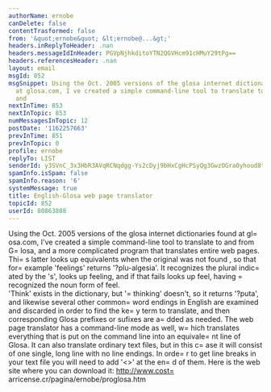 ```yaml
---
authorName: ernobe
canDelete: false
contentTrasformed: false
from: '&quot;ernobe&quot; &lt;ernobe@...&gt;'
headers.inReplyToHeader: .nan
headers.messageIdInHeader: PGVpNjhkditoYTN2QGVHcm91cHMuY29tPg==
headers.referencesHeader: .nan
layout: email
msgId: 852
msgSnippet: Using the Oct. 2005 versions of the glosa internet dictionaries found
  at glosa.com, I ve created a simple command-line tool to translate to and from Glosa,
  and
nextInTime: 853
nextInTopic: 853
numMessagesInTopic: 12
postDate: '1162257663'
prevInTime: 851
prevInTopic: 0
profile: ernobe
replyTo: LIST
senderId: y3SVnC_3x3HbR3AVqRCNqdgg-Ys2cDyj9bHxCgHcPSyQg3GwzOGraOyhoud8tWQarZo9jaizAmxoXdbPIL6nHGWQ
spamInfo.isSpam: false
spamInfo.reason: '6'
systemMessage: true
title: English-Glosa web page translator
topicId: 852
userId: 80863808
---
```


Using the Oct. 2005 versions of the glosa internet dictionaries found
at gl=
osa.com, I've created a simple command-line tool to translate to
and from G=
losa, and a more complicated program that translates entire
web pages.  Thi=
s latter looks up equivalents when the original was not
found , so that for=
 example 'feelings' returns '?plu-algesia'.  It
recognizes the plural indic=
ated by the 's', looks up feeling, and if
that fails looks up feel, having =
recognized the noun form of feel.  
'Think' exists in the dictionary, but '=
thinking' doesn't, so it
returns '?puta', and likewise several other common=
 word endings in
English are examined and discarded in order to find the ke=
y term to
translate, and then corresponding Glosa prefixes or sufixes are a=
dded
as needed.  The web page translator has a command-line mode as well,
w=
hich translates everything that is put on the command line into an
equivale=
nt line of Glosa.  It can also translate ordinary text files,
but in this c=
ase it will consist of one single, long line with no line
endings.  In orde=
r to  get line breaks in your text file you will need
to add '<>' at the en=
d of them.  Here is the web site where you can
download it:
http://www.cost=
arricense.cr/pagina/ernobe/proglosa.htm




